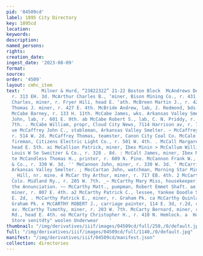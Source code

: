 ```yaml
---
pid: '04509cd'
label: 1895 City Directory
key: 1895cd
location: 
keywords: 
description: 
named_persons: 
rights: 
creation_date: 
ingest_date: '2023-08-09'
format: 
source: 
order: '4509'
layout: cmhc_item
text: '      Milner & Hurd, “23822322” 21-22 Boston Block  McAndrews Dennis 8., miner,
  r. 313 EH. 3d. McArthur Charles B., ‘miner, Bison Mining Co., r. 431 E. 6th. McAvoy
  Charles, miner, r. Fryer Hili, head E. ‘ath. McBreen Martin J., r. 427 E. 4th. McBreen
  Thomas J. miner, r. 427 E. 4th. McBride Andrew, lab, J. Redmond, bds. 705 W. Chestnut.
  McCabe Barney, r. 133 H. 11th. McCabe James, wks. Arkansas Valley Smelter. me McCabe
  John, lab, r. 601 E. 9th. ab McCabe Robert S., lab, C. N. Priddy, r. rear 118 W.
  7th. . McCabe William, propr, Cloud City News, 7114 Harrison av, r. 7 113 W. 8th.
  ue McCaffrey John C., stableman, Arkansas Valley Smelter. ~ McCaffrey John H., lab,
  r. 514 W. 2d. McCaffrey Thomas, teamster, Canon City Coal Co. McCale Lennie E.,
  fireman, Citizens Electric Light Co., r. 501 W. 4th. . McCall Margaret Mrs., r.
  head E. 5th. ai MeCallion Patrick, miner, Ibex Minin > McCallum William, bkkpr,
  Louis W Se Sweitzer & Co., r. 328 . 8d. : McCalt James, miner, Ibex Mining Co. :
  te McCandless Thomas H., printer, r. 609 N. Pine. McCannon Frank W., clk, John Nowland
  & Co., r. 330 W. 3d. '' MeCannon John, miner, r. 330 W. 3d. ‘ McCarrick James, wheeler,
  Arkansas Valley Smelter. ; MecCartan John, watchman, Morning Star Mine, r. Carbonate
  _ Hill, nr. mine. 4 McCar thy Arthur, miner, r. 717 EB. 4th. 2 McCarthy John, foreman,
  Colo. Midland Ry., r. 205 W. 7th. _— McCarthy Mary Miss, housekeeper, Church of
  the Annunciation. ~~ McCarthy Matt., pumpman, Robert Emmet Shaft. ae McCarthy Murty,
  miner, r. 807 E. 4th. a2 McCarthy Patrick C., lessee, Yankee Doodle Shaft, r. 391
  E. 2d, . McCarthy Patrick E., miner, r. Graham Pk. ca McCarthy Quinlan, miner, r.
  Graham Pk. x McCARTHY ROBERT J., carriage painter, 114 E. 3d, r.2d, cor. Leiter
  av. McCarthy Timothy, miner, r. 203 W. 7th. McCarty Bernard, miner, r. Strayhorse
  Rd., head E. 4th. oo McCarty Christopher H., r. 410 N. Hemlock. a  Hayden’s Clothing
  Store senitdty" woolen Underwear    '
thumbnail: "/img/derivatives/iiif/images/04509cd/full/250,/0/default.jpg"
full: "/img/derivatives/iiif/images/04509cd/full/1140,/0/default.jpg"
manifest: "/img/derivatives/iiif/04509cd/manifest.json"
collection: directories
---
```

